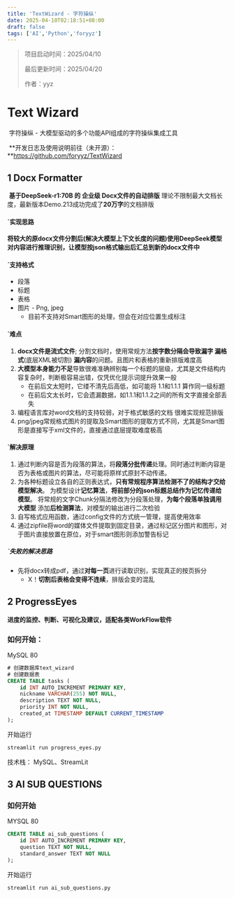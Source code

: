 ```yaml
---
title: 'TextWizard - 字符操纵'
date: 2025-04-10T02:18:51+08:00
draft: false
tags: ['AI','Python','foryyz']
---
```


> 项目启动时间：2025/04/10
>
> 最后更新时间：2025/04/20
>
> 作者：yyz

# Text Wizard

​	字符操纵 - 大模型驱动的多个功能API组成的字符操纵集成工具

​	**开发日志及使用说明前往（未开源）：**https://github.com/foryyz/TextWizard

## 1 Docx Formatter

​	**基于DeepSeek-r1:70B 的 企业级 Docx文件的自动排版**
理论不限制最大文档长度，最新版本Demo.213成功完成了**20万字**的文档排版

#### `**实现思路**

​	**将较大的原docx文件分割后(解决大模型上下文长度的问题)使用DeepSeek模型对内容进行推理识别，让模型按json格式输出后汇总到新的docx文件中**

#### `支持格式

- 段落
- 标题
- 表格
- 图片 - Png, jpeg
  - 目前不支持对Smart图形的处理，但会在对应位置生成标注

#### `难点

1. **docx文件是流式文件**; 分割文档时，使用常规方法**按字数分隔会导致漏字 漏格式**(底层XML被切割) **漏内容**的问题。且图片和表格的重新排版难度高
2. **大模型本身能力不足**导致很难准确辨别每一个标题的层级，尤其是文件结构内容复杂时，判断极容易出错，仅凭优化提示词提升效果一般
   - 在前后文太短时，它缕不清先后高低，如可能将 1.1和1.1.1 算作同一级标题
   - 在前后文太长时，它会遗漏数据，如1.1.1和1.1.2之间的所有文字直接全部丢失
3. 编程语言库对word文档的支持较弱，对于格式敏感的文档 很难实现规范排版
4. png/jpeg常规格式图片的提取及Smart图形的提取方式不同，尤其是Smart图形是直接写于xml文件的，直接通过底层提取难度极高

#### `解决原理

1. 通过判断内容是否为段落的算法，将**段落分批传递**处理。同时通过判断内容是否为表格或图片的算法，尽可能将原样式原封不动传递。
2. 为各种标题设立各自的正则表达式，**只有常规程序算法检测不了的结构才交给模型解决**。
   为模型设计**记忆算法**，**将前部分的json标题总结作为记忆传递给模型**。
   将常规的文字Chunk分隔法修改为分段落处理，**为每个段落单独调用大模型**
   添加**后检测算法**，对模型的输出进行二次检验
3. 自写格式应用函数，通过config文件的方式统一管理，提高使用效率
4. 通过zipfile将word的媒体文件提取到固定目录，通过标记区分图片和图形，对于图片直接放置在原位，对于smart图形则添加警告标记

##### `失败的解决思路

- 先将docx转成pdf，通过**对每一页**进行读取识别，实现真正的按页拆分
  - X！**切割后表格会变得不连续**，排版会变的混乱



## 2 ProgressEyes

​	**进度的监控、判断、可视化及建议，适配各类WorkFlow软件**

### 如何开始：

MySQL 80

```sql
# 创建数据库text_wizard
# 创建数据表
CREATE TABLE tasks (
    id INT AUTO_INCREMENT PRIMARY KEY,
    nickname VARCHAR(255) NOT NULL,
    description TEXT NOT NULL,
    priority INT NOT NULL,
    created_at TIMESTAMP DEFAULT CURRENT_TIMESTAMP
);
```

开始运行

```bash
streamlit run progress_eyes.py
```



技术栈：
	MySQL、StreamLit



## 3 AI SUB QUESTIONS

### 如何开始

MYSQL 80

```sql
CREATE TABLE ai_sub_questions (
    id INT AUTO_INCREMENT PRIMARY KEY,
    question TEXT NOT NULL,
    standard_answer TEXT NOT NULL
);
```

开始运行

```bash
streamlit run ai_sub_questions.py
```

